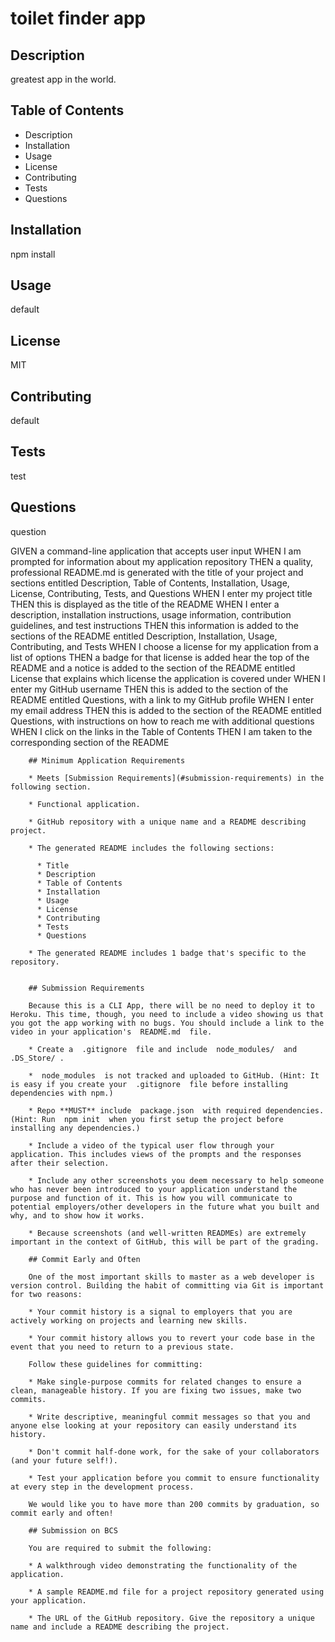 
# toilet finder app
        
## Description
greatest app in the world.
        
## Table of Contents
* Description
* Installation
* Usage
* License
* Contributing
* Tests
* Questions

## Installation
npm install

## Usage
default

## License
MIT

## Contributing
default

## Tests
test

## Questions
question


        
GIVEN a command-line application that accepts user input
WHEN I am prompted for information about my application repository
THEN a quality, professional README.md is generated with the title of your project and sections entitled Description, Table of Contents, Installation, Usage, License, Contributing, Tests, and Questions
WHEN I enter my project title
THEN this is displayed as the title of the README
WHEN I enter a description, installation instructions, usage information, contribution guidelines, and test instructions
THEN this information is added to the sections of the README entitled Description, Installation, Usage, Contributing, and Tests
WHEN I choose a license for my application from a list of options
THEN a badge for that license is added hear the top of the README and a notice is added to the section of the README entitled License that explains which license the application is covered under
WHEN I enter my GitHub username
THEN this is added to the section of the README entitled Questions, with a link to my GitHub profile
WHEN I enter my email address
THEN this is added to the section of the README entitled Questions, with instructions on how to reach me with additional questions
WHEN I click on the links in the Table of Contents
THEN I am taken to the corresponding section of the README
           
        
        ## Minimum Application Requirements
        
        * Meets [Submission Requirements](#submission-requirements) in the following section.
        
        * Functional application.
        
        * GitHub repository with a unique name and a README describing project.
        
        * The generated README includes the following sections: 
        
          * Title
          * Description
          * Table of Contents
          * Installation
          * Usage
          * License
          * Contributing
          * Tests
          * Questions
        
        * The generated README includes 1 badge that's specific to the repository.
        
        
        ## Submission Requirements
        
        Because this is a CLI App, there will be no need to deploy it to Heroku. This time, though, you need to include a video showing us that you got the app working with no bugs. You should include a link to the video in your application's  README.md  file.
        
        * Create a  .gitignore  file and include  node_modules/  and  .DS_Store/ .
        
        *  node_modules  is not tracked and uploaded to GitHub. (Hint: It is easy if you create your  .gitignore  file before installing dependencies with npm.)
        
        * Repo **MUST** include  package.json  with required dependencies. (Hint: Run  npm init  when you first setup the project before installing any dependencies.)
        
        * Include a video of the typical user flow through your application. This includes views of the prompts and the responses after their selection.
        
        * Include any other screenshots you deem necessary to help someone who has never been introduced to your application understand the purpose and function of it. This is how you will communicate to potential employers/other developers in the future what you built and why, and to show how it works.
        
        * Because screenshots (and well-written READMEs) are extremely important in the context of GitHub, this will be part of the grading.
        
        ## Commit Early and Often
        
        One of the most important skills to master as a web developer is version control. Building the habit of committing via Git is important for two reasons:
        
        * Your commit history is a signal to employers that you are actively working on projects and learning new skills.
        
        * Your commit history allows you to revert your code base in the event that you need to return to a previous state.
        
        Follow these guidelines for committing:
        
        * Make single-purpose commits for related changes to ensure a clean, manageable history. If you are fixing two issues, make two commits.
        
        * Write descriptive, meaningful commit messages so that you and anyone else looking at your repository can easily understand its history.
        
        * Don't commit half-done work, for the sake of your collaborators (and your future self!).
        
        * Test your application before you commit to ensure functionality at every step in the development process.
        
        We would like you to have more than 200 commits by graduation, so commit early and often!
        
        ## Submission on BCS
        
        You are required to submit the following:
        
        * A walkthrough video demonstrating the functionality of the application. 
        
        * A sample README.md file for a project repository generated using your application.
        
        * The URL of the GitHub repository. Give the repository a unique name and include a README describing the project.
        